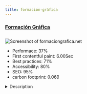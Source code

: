 ```yaml
---
title: formación-gráfica
---
```


<div style="height: 3rem">
  <a href="https://www.formaciongrafica.net/versionanterior/"><h3>Formación Gráfica</h3></a>
</div>
<img loading="lazy" src="/images/thumbs/formaciongrafica.net.jpg" alt="Screenshot of formaciongrafica.net" />
<ul>
  <li>Performace: 37%</li>
  <li>
    First contentful paint:
    6.00Sec
  </li>
  <li>Best practices: 71%</li>
  <li>Accessibility: 80%</li>
  <li>SEO: 95%</li>
  <li>carbon footprint: 0.069</li>
</ul>
<details>
  <summary>Description</summary>
  <p>Since 2012, FG has been a collaborative educational platform for our courses and design workshops, both face-to-face and distance learning, including topics related to the practice and teaching of visual design (graphic, web and multimedia), as a result of our teaching experience. began in 2002 in Montevideo, Uruguay, continuing to date, this time in the city of Lima, Peru.Joomla + K2. Improving article editing times from the backend as well as the multimedia handler would be two of the improvements in this aspect.</p>
</details>

